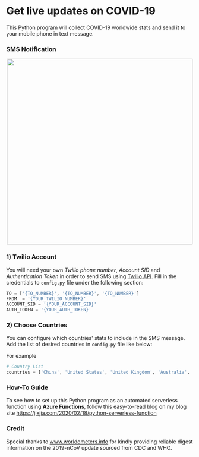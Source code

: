 # Get live updates on COVID-19

This Python program will collect COVID-19 worldwide stats and send it to your mobile phone in text message.

### SMS Notification
<p align="center">
  <img src="https://jixjiastorage.blob.core.windows.net/blog-resources/covid19-monitoring-stats/demo.gif" width="500">
</p>


### 1) Twilio Account
You will need your own *Twilio phone number*,  *Account SID* and *Authentication Token* in order to send SMS using [Twilio API](https://www.twilio.com/). Fill in the credentials to `config.py` file under the following section:

```python
TO = ['{TO_NUMBER}', '{TO_NUMBER}', '{TO_NUMBER}']
FROM_ = '{YOUR_TWILIO_NUMBER}'
ACCOUNT_SID = '{YOUR_ACCOUNT_SID}'
AUTH_TOKEN = '{YOUR_AUTH_TOKEN}'
```

### 2) Choose Countries
You can configure which countries' stats to include in the SMS message. Add the list of desired countries in `config.py` file like below:    

For example   

```python
# Country List
countries = ['China', 'United States', 'United Kingdom', 'Australia', 'Canada', 'Japan']
```

### How-To Guide
To see how to set up this Python program as an automated serverless function using **Azure Functions**, follow this easy-to-read blog on my blog site https://jixjia.com/2020/02/18/python-serverless-function      


### Credit
Special thanks to www.worldometers.info for kindly providing reliable digest information on the 2019-nCoV update sourced from CDC and WHO.
